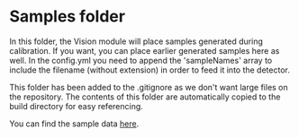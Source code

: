 # Samples folder
In this folder, the Vision module will place samples generated during calibration.
If you want, you can place earlier generated samples here as well. In the config.yml you need to append the 'sampleNames' array to include the filename (without extension) in order to feed it into the detector.

This folder has been added to the .gitignore as we don't want large files on the repository. The contents of this folder are automatically copied to the build directory for easy referencing.

You can find the sample data [here](https://drive.google.com/drive/folders/0B4kc2adgtRMLY1gwdkEwcS1KaDQ?usp=sharing).
